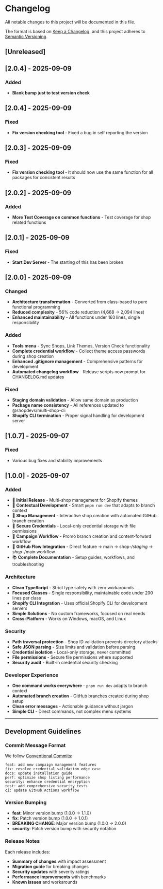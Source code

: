 # Changelog

All notable changes to this project will be documented in this file.

The format is based on [Keep a Changelog](https://keepachangelog.com/en/1.1.0/),
and this project adheres to
[Semantic Versioning](https://semver.org/spec/v2.0.0.html).

## [Unreleased]

## [2.0.4] - 2025-09-09

### Added

- **Blank bump just to test version check**

## [2.0.4] - 2025-09-09

### Fixed

- **Fix version checking tool** - Fixed a bug in self reporting the version

## [2.0.3] - 2025-09-09

### Fixed

- **Fix version checking tool** - It should now use the same function for all
  packages for consistent results

## [2.0.2] - 2025-09-09

### Added

- **More Test Coverage on common functions** - Test coverage for shop related
  functions

## [2.0.1] - 2025-09-09

### Fixed

- **Start Dev Server** - The starting of this has been broken

## [2.0.0] - 2025-09-09

### Changed

- **Architecture transformation** - Converted from class-based to pure
  functional programming
- **Reduced complexity** - 56% code reduction (4,668 → 2,094 lines)
- **Enhanced maintainability** - All functions under 160 lines, single
  responsibility

### Added

- **Tools menu** - Sync Shops, Link Themes, Version Check functionality
- **Complete credential workflow** - Collect theme access passwords during shop
  creation
- **Enhanced .gitignore management** - Comprehensive patterns for development
- **Automated changelog workflow** - Release scripts now prompt for CHANGELOG.md
  updates

### Fixed

- **Staging domain validation** - Allow same domain as production
- **Package name consistency** - All references updated to
  @shopdevs/multi-shop-cli
- **Shopify CLI termination** - Proper signal handling for development server

## [1.0.7] - 2025-09-07

### Fixed

- Various bug fixes and stability improvements

## [1.0.0] - 2025-09-07

### Added

- 🚀 **Initial Release** - Multi-shop management for Shopify themes
- 🧠 **Contextual Development** - Smart `pnpm run dev` that adapts to branch
  context
- 🏪 **Shop Management** - Interactive shop creation with automated GitHub
  branch creation
- 🔐 **Secure Credentials** - Local-only credential storage with file
  permissions
- 🎨 **Campaign Workflow** - Promo branch creation and content-forward workflow
- 🔧 **GitHub Flow Integration** - Direct feature → main → shop-_/staging →
  shop-_/main workflow
- 📚 **Complete Documentation** - Setup guides, workflows, and troubleshooting

### Architecture

- **Clean TypeScript** - Strict type safety with zero workarounds
- **Focused Classes** - Single responsibility, maintainable code under 200 lines
  per class
- **Shopify CLI Integration** - Uses official Shopify CLI for development
  servers
- **Simple Solutions** - No custom frameworks, focused on real needs
- **Cross-Platform** - Works on Windows, macOS, and Linux

### Security

- **Path traversal protection** - Shop ID validation prevents directory attacks
- **Safe JSON parsing** - Size limits and validation before parsing
- **Credential isolation** - Local-only storage, never committed
- **File permissions** - Secure file permissions where supported
- **Security audit** - Built-in credential security checking

### Developer Experience

- **One command works everywhere** - `pnpm run dev` adapts to branch context
- **Automated branch creation** - GitHub branches created during shop setup
- **Clean error messages** - Actionable guidance without jargon
- **Simple CLI** - Direct commands, not complex menu systems

---

## Development Guidelines

### Commit Message Format

We follow [Conventional Commits](https://conventionalcommits.org/):

```
feat: add new campaign management features
fix: resolve credential validation edge case
docs: update installation guide
perf: optimize shop listing performance
security: enhance credential encryption
test: add comprehensive security tests
ci: update GitHub Actions workflow
```

### Version Bumping

- **feat**: Minor version bump (1.0.0 → 1.1.0)
- **fix**: Patch version bump (1.0.0 → 1.0.1)
- **BREAKING CHANGE**: Major version bump (1.0.0 → 2.0.0)
- **security**: Patch version bump with security notation

### Release Notes

Each release includes:

- **Summary of changes** with impact assessment
- **Migration guide** for breaking changes
- **Security updates** with severity ratings
- **Performance improvements** with benchmarks
- **Known issues** and workarounds
